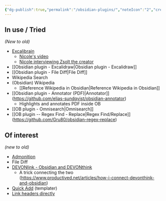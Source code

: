 ```yaml
---
{"dg-publish":true,"permalink":"/obsidian-plugins/","noteIcon":"2","created":"","updated":""}
---
```


## In use / Tried
*(New to old)*

- [Excalibrain](https://github.com/zsviczian/excalibrain)
	- [Nicole's video](https://www.youtube.com/watch?v=gqEtn3gCZF0)
	- [Nicole interviewing Zsolt the creator](https://www.youtube.com/watch?v=fXGcOWycgG4&t=3503s)
- [[Obsidian plugin - Excalidraw\|Obsidian plugin - Excalidraw]]
- [[Obsidian plugin - File Diff\|File Diff]]
- Wikipedia Search
- (Obsidian) Wikipedia
	- [[Reference Wikipedia in Obsidian\|Reference Wikipedia in Obsidian]]
- [[Obsidian plugin - Annotator (PDF)\|Annotator]] (https://github.com/elias-sundqvist/obsidian-annotator)
	- Highlights and annotates PDF inside OB
- [[OB plugin - Omnisearch\|Omnisearch]]
- [[OB plugin -- Regex Find - Replace\|Regex Find/Replace]] (https://github.com/Gru80/obsidian-regex-replace)

## Of interest
*(new to old)*

- [Admonition](https://github.com/javalent/admonitions)
- File Diff
- [DEVONlink - Obsidian and DEVONthink](https://github.com/ryanjamurphy/DEVONlink-obsidian)
	- A trick connecting the two (https://www.productived.net/articles/how-i-connect-devonthink-and-obsidian)
- [Quick Add](https://www.youtube.com/watch?v=c-UGeOEStZE) (templater)
- [Link headers directly](https://github.com/Signynt/link-headers-directly)

